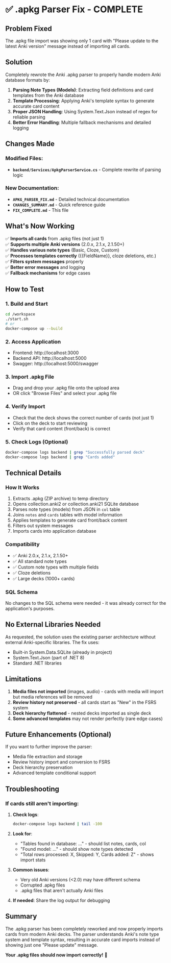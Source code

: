 # ✅ .apkg Parser Fix - COMPLETE

## Problem Fixed
The .apkg file import was showing only 1 card with "Please update to the latest Anki version" message instead of importing all cards.

## Solution
Completely rewrote the Anki .apkg parser to properly handle modern Anki database formats by:

1. **Parsing Note Types (Models)**: Extracting field definitions and card templates from the Anki database
2. **Template Processing**: Applying Anki's template syntax to generate accurate card content
3. **Proper JSON Handling**: Using System.Text.Json instead of regex for reliable parsing
4. **Better Error Handling**: Multiple fallback mechanisms and detailed logging

## Changes Made

### Modified Files:
- **`backend/Services/ApkgParserService.cs`** - Complete rewrite of parsing logic

### New Documentation:
- **`APKG_PARSER_FIX.md`** - Detailed technical documentation
- **`CHANGES_SUMMARY.md`** - Quick reference guide
- **`FIX_COMPLETE.md`** - This file

## What's Now Working

✅ **Imports all cards** from .apkg files (not just 1)  
✅ **Supports multiple Anki versions** (2.0.x, 2.1.x, 2.1.50+)  
✅ **Handles various note types** (Basic, Cloze, Custom)  
✅ **Processes templates correctly** ({{FieldName}}, cloze deletions, etc.)  
✅ **Filters system messages** properly  
✅ **Better error messages** and logging  
✅ **Fallback mechanisms** for edge cases  

## How to Test

### 1. Build and Start
```bash
cd /workspace
./start.sh
# or
docker-compose up --build
```

### 2. Access Application
- Frontend: http://localhost:3000
- Backend API: http://localhost:5000
- Swagger: http://localhost:5000/swagger

### 3. Import .apkg File
- Drag and drop your .apkg file onto the upload area
- OR click "Browse Files" and select your .apkg file

### 4. Verify Import
- Check that the deck shows the correct number of cards (not just 1)
- Click on the deck to start reviewing
- Verify that card content (front/back) is correct

### 5. Check Logs (Optional)
```bash
docker-compose logs backend | grep "Successfully parsed deck"
docker-compose logs backend | grep "Cards added"
```

## Technical Details

### How It Works
1. Extracts .apkg (ZIP archive) to temp directory
2. Opens collection.anki2 or collection.anki21 SQLite database
3. Parses note types (models) from JSON in `col` table
4. Joins `notes` and `cards` tables with model information
5. Applies templates to generate card front/back content
6. Filters out system messages
7. Imports cards into application database

### Compatibility
- ✅ Anki 2.0.x, 2.1.x, 2.1.50+
- ✅ All standard note types
- ✅ Custom note types with multiple fields
- ✅ Cloze deletions
- ✅ Large decks (1000+ cards)

### SQL Schema
No changes to the SQL schema were needed - it was already correct for the application's purposes.

## No External Libraries Needed

As requested, the solution uses the existing parser architecture without external Anki-specific libraries. The fix uses:
- Built-in System.Data.SQLite (already in project)
- System.Text.Json (part of .NET 8)
- Standard .NET libraries

## Limitations

1. **Media files not imported** (images, audio) - cards with media will import but media references will be removed
2. **Review history not preserved** - all cards start as "New" in the FSRS system
3. **Deck hierarchy flattened** - nested decks imported as single deck
4. **Some advanced templates** may not render perfectly (rare edge cases)

## Future Enhancements (Optional)

If you want to further improve the parser:
- Media file extraction and storage
- Review history import and conversion to FSRS
- Deck hierarchy preservation
- Advanced template conditional support

## Troubleshooting

### If cards still aren't importing:

1. **Check logs**:
   ```bash
   docker-compose logs backend | tail -100
   ```

2. **Look for**:
   - "Tables found in database: ..." - should list notes, cards, col
   - "Found model: ..." - should show note types detected
   - "Total rows processed: X, Skipped: Y, Cards added: Z" - shows import stats

3. **Common issues**:
   - Very old Anki versions (<2.0) may have different schema
   - Corrupted .apkg files
   - .apkg files that aren't actually Anki files

4. **If needed**: Share the log output for debugging

## Summary

The .apkg parser has been completely reworked and now properly imports cards from modern Anki decks. The parser understands Anki's note type system and template syntax, resulting in accurate card imports instead of showing just one "Please update" message.

**Your .apkg files should now import correctly!** 🎉
